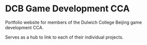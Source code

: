# DCB Game Development CCA

Portfolio website for members of the Dulwich College Beijing game development CCA.

Serves as a hub to link to each of their individual projects.
